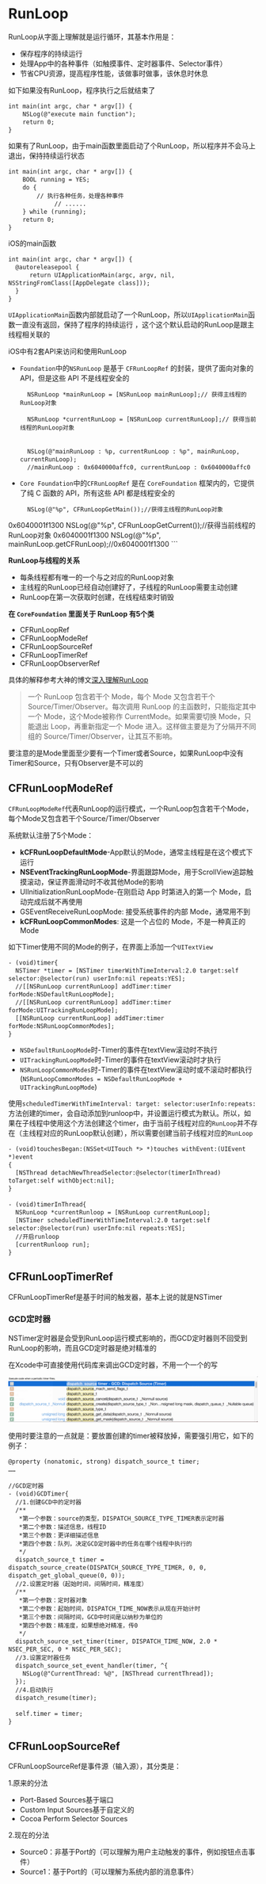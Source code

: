 # RunLoop

RunLoop从字面上理解就是运行循环，其基本作用是：

+ 保存程序的持续运行
+ 处理App中的各种事件（如触摸事件、定时器事件、Selector事件）
+ 节省CPU资源，提高程序性能，该做事时做事，该休息时休息

如下如果没有RunLoop，程序执行之后就结束了

```
int main(int argc, char * argv[]) {
    NSLog(@"execute main function");
    return 0;
}
```

如果有了RunLoop，由于main函数里面启动了个RunLoop，所以程序并不会马上退出，保持持续运行状态

```
int main(int argc, char * argv[]) {
    BOOL running = YES;
    do {
        // 执行各种任务，处理各种事件
             // ......
    } while (running);
    return 0;
}

```

iOS的main函数

```
int main(int argc, char * argv[]) {
  @autoreleasepool {
      return UIApplicationMain(argc, argv, nil, NSStringFromClass([AppDelegate class]));
  }
}
```
`UIApplicationMain`函数内部就启动了一个RunLoop，所以`UIApplicationMain`函数一直没有返回，保持了程序的持续运行
，这个这个默认启动的RunLoop是跟主线程相关联的




iOS中有2套API来访问和使用RunLoop

+ `Foundation`中的`NSRunLoop` 是基于 `CFRunLoopRef` 的封装，提供了面向对象的 API，但是这些 API 不是线程安全的

	```
	  NSRunLoop *mainRunLoop = [NSRunLoop mainRunLoop];// 获得主线程的RunLoop对象

	  NSRunLoop *currentRunLoop = [NSRunLoop currentRunLoop];// 获得当前线程的RunLoop对象

	  
	  NSLog(@"mainRunLoop : %p, currentRunLoop : %p", mainRunLoop, currentRunLoop);
	  //mainRunLoop : 0x6040000affc0, currentRunLoop : 0x6040000affc0
	```

+ `Core Foundation`中的`CFRunLoopRef` 是在 `CoreFoundation` 框架内的，它提供了纯 C 函数的 API，所有这些 API 都是线程安全的

	```
	  NSLog(@"%p", CFRunLoopGetMain());//获得主线程的RunLoop对象
 0x6040001f1300
	  NSLog(@"%p", CFRunLoopGetCurrent());//获得当前线程的RunLoop对象
 0x6040001f1300
	  NSLog(@"%p", mainRunLoop.getCFRunLoop);//0x6040001f1300
	```

**RunLoop与线程的关系**

+ 每条线程都有唯一的一个与之对应的RunLoop对象
+ 主线程的RunLoop已经自动创建好了，子线程的RunLoop需要主动创建
+ RunLoop在第一次获取时创建，在线程结束时销毁



**在 `CoreFoundation` 里面关于 RunLoop 有5个类**

+ CFRunLoopRef
+ CFRunLoopModeRef
+ CFRunLoopSourceRef
+ CFRunLoopTimerRef
+ CFRunLoopObserverRef

具体的解释参考大神的博文[深入理解RunLoop](https://blog.ibireme.com/2015/05/18/runloop/)

>一个 RunLoop 包含若干个 Mode，每个 Mode 又包含若干个 Source/Timer/Observer。每次调用 RunLoop 的主函数时，只能指定其中一个 Mode，这个Mode被称作 CurrentMode。如果需要切换 Mode，只能退出 Loop，再重新指定一个 Mode 进入。这样做主要是为了分隔开不同组的 Source/Timer/Observer，让其互不影响。

要注意的是Mode里面至少要有一个Timer或者Source，如果RunLoop中没有Timer和Source，只有Observer是不可以的

## CFRunLoopModeRef

`CFRunLoopModeRef`代表RunLoop的运行模式，一个RunLoop包含若干个Mode，每个Mode又包含若干个Source/Timer/Observer

系统默认注册了5个Mode：

+ **kCFRunLoopDefaultMode**-App默认的Mode，通常主线程是在这个模式下运行
+ **NSEventTrackingRunLoopMode**-界面跟踪Mode，用于ScrollView追踪触摸滚动，保证界面滑动时不收其他Mode的影响
+ UIInitializationRunLoopMode-在刚启动 App 时第进入的第一个 Mode，启动完成后就不再使用
+ GSEventReceiveRunLoopMode: 接受系统事件的内部 Mode，通常用不到
+ **kCFRunLoopCommonModes**: 这是一个占位的 Mode，不是一种真正的Mode


如下Timer使用不同的Mode的例子，在界面上添加一个`UITextView`

```
- (void)timer{
  NSTimer *timer = [NSTimer timerWithTimeInterval:2.0 target:self selector:@selector(run) userInfo:nil repeats:YES];
  //[[NSRunLoop currentRunLoop] addTimer:timer forMode:NSDefaultRunLoopMode];
  //[[NSRunLoop currentRunLoop] addTimer:timer forMode:UITrackingRunLoopMode];
  [[NSRunLoop currentRunLoop] addTimer:timer forMode:NSRunLoopCommonModes];
}
```

+ `NSDefaultRunLoopMode`时-Timer的事件在textView滚动时不执行
+ `UITrackingRunLoopMode`时-Timer的事件在textView滚动时才执行
+ `NSRunLoopCommonModes`时-Timer的事件在textView滚动时或不滚动时都执行(`NSRunLoopCommonModes = NSDefaultRunLoopMode + UITrackingRunLoopMode`)


使用`scheduledTimerWithTimeInterval: target: selector:userInfo:repeats:`方法创建的timer，会自动添加到runloop中，并设置运行模式为默认。所以，如果在子线程中使用这个方法创建这个timer，由于当前子线程对应的`RunLoop`并不存在（主线程对应的RunLoop默认创建），所以需要创建当前子线程对应的`RunLoop`

```
- (void)touchesBegan:(NSSet<UITouch *> *)touches withEvent:(UIEvent *)event
{
  [NSThread detachNewThreadSelector:@selector(timerInThread) toTarget:self withObject:nil];
}

- (void)timerInThread{
  NSRunLoop *currentRunloop = [NSRunLoop currentRunLoop];
  [NSTimer scheduledTimerWithTimeInterval:2.0 target:self selector:@selector(run) userInfo:nil repeats:YES];
  //开启runloop
  [currentRunloop run];
}

```

## CFRunLoopTimerRef

CFRunLoopTimerRef是基于时间的触发器，基本上说的就是NSTimer

### GCD定时器

NSTimer定时器是会受到RunLoop运行模式影响的，而GCD定时器则不回受到RunLoop的影响，而且GCD定时器是绝对精准的

在Xcode中可直接使用代码库来调出GCD定时器，不用一个一个的写

![GCD定时器](https://github.com/winfredzen/iOS-Basic/blob/master/Runloop/images/1.png)

使用时要注意的一点就是：要放置创建的timer被释放掉，需要强引用它，如下的例子：

```
@property (nonatomic, strong) dispatch_source_t timer;
……

//GCD定时器
- (void)GCDTimer{
  //1.创建GCD中的定时器
  /**
   *第一个参数：source的类型，DISPATCH_SOURCE_TYPE_TIMER表示定时器
   *第二个参数：描述信息，线程ID
   *第三个参数：更详细描述信息
   *第四个参数：队列，决定GCD定时器中的任务在哪个线程中执行的
   */
  dispatch_source_t timer = dispatch_source_create(DISPATCH_SOURCE_TYPE_TIMER, 0, 0, dispatch_get_global_queue(0, 0));
  //2.设置定时器（起始时间，间隔时间，精准度）
  /**
   *第一个参数：定时器对象
   *第二个参数：起始时间，DISPATCH_TIME_NOW表示从现在开始计时
   *第三个参数：间隔时间，GCD中时间是以纳秒为单位的
   *第四个参数：精准度，如果想绝对精准，传0
   */
  dispatch_source_set_timer(timer, DISPATCH_TIME_NOW, 2.0 * NSEC_PER_SEC, 0 * NSEC_PER_SEC);
  //3.设置定时器任务
  dispatch_source_set_event_handler(timer, ^{
    NSLog(@"CurrentThread: %@", [NSThread currentThread]);
  });
  //4.启动执行
  dispatch_resume(timer);
  
  self.timer = timer;
}
```

## CFRunLoopSourceRef

CFRunLoopSourceRef是事件源（输入源），其分类是：

1.原来的分法

+ Port-Based Sources基于端口
+ Custom Input Sources基于自定义的
+ Cocoa Perform Selector Sources

2.现在的分法

+ Source0：非基于Port的（可以理解为用户主动触发的事件，例如按钮点击事件）
+ Source1：基于Port的（可以理解为系统内部的消息事件）






	






















